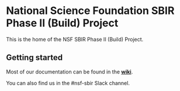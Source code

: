 # National Science Foundation SBIR Phase II (Build) Project
This is the home of the NSF SBIR Phase II (Build) Project.

## Getting started
Most of our documentation can be found in the **[wiki](https://github.com/18F/nsf-sbir/wiki)**.    

You can also find us in the #nsf-sbir Slack channel.

